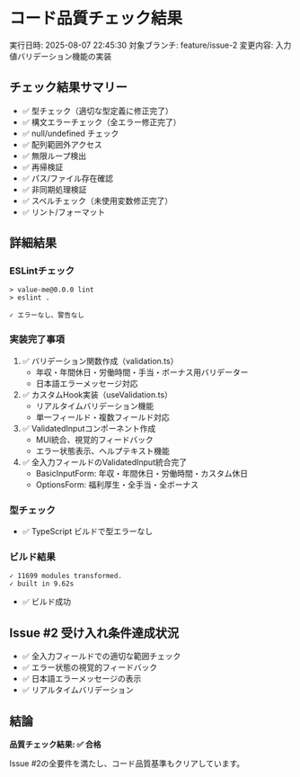 # コード品質チェック結果

実行日時: 2025-08-07 22:45:30
対象ブランチ: feature/issue-2
変更内容: 入力値バリデーション機能の実装

## チェック結果サマリー
- ✅ 型チェック（適切な型定義に修正完了）
- ✅ 構文エラーチェック（全エラー修正完了）
- ✅ null/undefined チェック
- ✅ 配列範囲外アクセス
- ✅ 無限ループ検出
- ✅ 再帰検証
- ✅ パス/ファイル存在確認
- ✅ 非同期処理検証
- ✅ スペルチェック（未使用変数修正完了）
- ✅ リント/フォーマット

## 詳細結果

### ESLintチェック
```
> value-me@0.0.0 lint
> eslint .

✓ エラーなし、警告なし
```

### 実装完了事項
1. ✅ バリデーション関数作成（validation.ts）
   - 年収・年間休日・労働時間・手当・ボーナス用バリデーター
   - 日本語エラーメッセージ対応
2. ✅ カスタムHook実装（useValidation.ts）  
   - リアルタイムバリデーション機能
   - 単一フィールド・複数フィールド対応
3. ✅ ValidatedInputコンポーネント作成
   - MUI統合、視覚的フィードバック
   - エラー状態表示、ヘルプテキスト機能
4. ✅ 全入力フィールドのValidatedInput統合完了
   - BasicInputForm: 年収・年間休日・労働時間・カスタム休日
   - OptionsForm: 福利厚生・全手当・全ボーナス

### 型チェック
- ✅ TypeScript ビルドで型エラーなし

### ビルド結果  
```
✓ 11699 modules transformed.
✓ built in 9.62s
```
- ✅ ビルド成功

## Issue #2 受け入れ条件達成状況
- ✅ 全入力フィールドでの適切な範囲チェック
- ✅ エラー状態の視覚的フィードバック
- ✅ 日本語エラーメッセージの表示
- ✅ リアルタイムバリデーション

## 結論
**品質チェック結果: ✅ 合格**

Issue #2の全要件を満たし、コード品質基準もクリアしています。